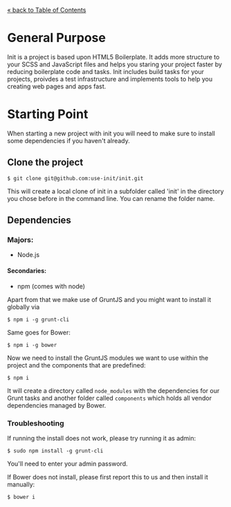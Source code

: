 [&laquo; back to Table of Contents](TOC.md)

# General Purpose

Init is a project is based upon HTML5 Boilerplate. It adds more structure to your SCSS and JavaScript files and helps you staring your project faster by reducing boilerplate code and tasks.
Init includes build tasks for your projects, proivdes a test infrastructure and implements tools to help you creating web pages and apps fast.

# Starting Point

When starting a new project with init you will need to make sure to install some dependencies if you haven't already.

## Clone the project

	$ git clone git@github.com:use-init/init.git

This will create a local clone of init in a subfolder called 'init' in the directory you chose before in the command line. You can rename the folder name.

## Dependencies

### Majors:

* Node.js

#### Secondaries:

* npm (comes with node)

Apart from that we make use of GruntJS and you might want to install it globally via

	$ npm i -g grunt-cli

Same goes for Bower:

	$ npm i -g bower

Now we need to install the GruntJS modules we want to use within the project and the components that are predefined:

	$ npm i

It will create a directory called `node_modules` with the dependencies for our Grunt tasks and another folder called `components` which holds all vendor dependencies managed by Bower.

### Troubleshooting

If running the install does not work, please try running it as admin:

	$ sudo npm install -g grunt-cli

You'll need to enter your admin password.

If Bower does not install, please first report this to us and then install it manually:

	$ bower i

